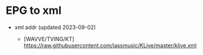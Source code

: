 # EPG to xml

* xml addr (updated 2023-09-02)

  - [WAVVE/TVING/KT]
    https://raw.githubusercontent.com/jassmusic/KLive/master/klive.xml

